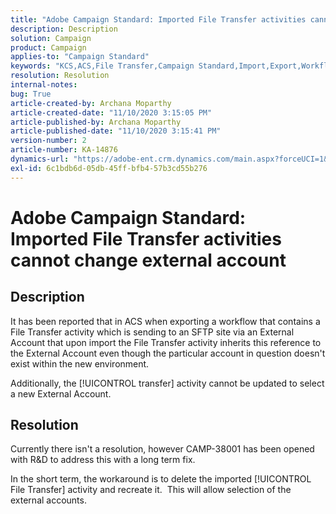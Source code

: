 ```yaml
---
title: "Adobe Campaign Standard: Imported File Transfer activities cannot change external account"
description: Description
solution: Campaign
product: Campaign
applies-to: "Campaign Standard"
keywords: "KCS,ACS,File Transfer,Campaign Standard,Import,Export,Workflow"
resolution: Resolution
internal-notes: 
bug: True
article-created-by: Archana Moparthy
article-created-date: "11/10/2020 3:15:05 PM"
article-published-by: Archana Moparthy
article-published-date: "11/10/2020 3:15:41 PM"
version-number: 2
article-number: KA-14876
dynamics-url: "https://adobe-ent.crm.dynamics.com/main.aspx?forceUCI=1&pagetype=entityrecord&etn=knowledgearticle&id=08eeef7c-6723-eb11-a813-00224809820c"
exl-id: 6c1bdb6d-05db-45ff-bfb4-57b3cd55b276
---
```

# Adobe Campaign Standard: Imported File Transfer activities cannot change external account

## Description

It has been reported that in ACS when exporting a workflow that contains a File Transfer activity which is sending to an SFTP site via an External Account that upon import the File Transfer activity inherits this reference to the External Account even though the particular account in question doesn't exist within the new environment.

Additionally, the [!UICONTROL transfer] activity cannot be updated to select a new External Account.

## Resolution

Currently there isn't a resolution, however CAMP-38001 has been opened with R&D to address this with a long term fix.

In the short term, the workaround is to delete the imported [!UICONTROL File Transfer] activity and recreate it.  This will allow selection of the external accounts.
